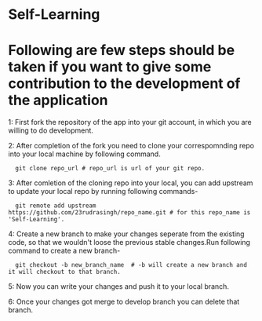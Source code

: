 # Self-Learning
# Following are few steps should be taken if you want to give some contribution to the development of the application

1: First fork the repository of the app into your git account, in which you are willing to do development.

2: After completion of the fork you need to clone your correspomnding repo into your local machine by following command.

      git clone repo_url # repo_url is url of your git repo.
      
3: After comletion of the cloning repo into your local, you can add upstream to update your local repo  by running following commands-

      git remote add upstream https://github.com/23rudrasingh/repo_name.git # for this repo_name is 'Self-Learning'.
      
4: Create a new branch to make your changes seperate from the existing code, so that we wouldn't loose the previous stable changes.Run 
following command to create a new branch-

      git checkout -b new_branch_name  # -b will create a new branch and it will checkout to that branch.
      
 5: Now you can write your changes and push it to your local branch.
 
 6: Once your changes got merge to develop branch you can delete that branch.
 
# 
